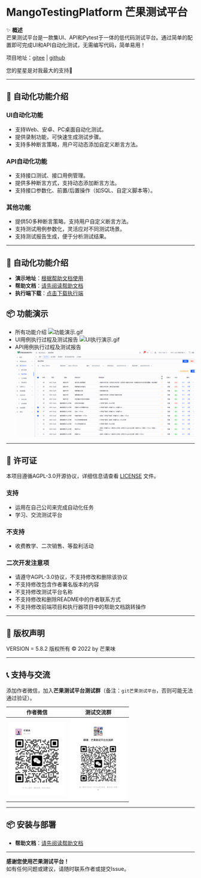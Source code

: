 # MangoTestingPlatform 芒果测试平台

✨ **概述**  
芒果测试平台是一款集UI、API和Pytest于一体的低代码测试平台。通过简单的配置即可完成UI和API自动化测试，无需编写代码，简单易用！

项目地址：[gitee](https://gitee.com/mao-peng/MangoTestingPlatform)    |    [github](https://github.com/maopengg/MangoTestingPlatform) 

您的星星是对我最大的支持💖

---

## 🚀 自动化功能介绍

### **UI自动化功能**
- 支持Web、安卓、PC桌面自动化测试。
- 提供录制功能，可快速生成测试步骤。
- 支持多种断言策略，用户可动态添加自定义断言方法。

### **API自动化功能**
- 支持接口测试、接口用例管理。
- 提供多种断言方式，支持动态添加断言方法。
- 支持接口参数化、前置/后置操作（如SQL、自定义脚本等）。

### **其他功能**
- 提供50多种断言策略，支持用户自定义断言方法。
- 支持测试用例参数化，灵活应对不同测试场景。
- 支持测试报告生成，便于分析测试结果。

---
## 🚀 自动化功能介绍

- **演示地址**：[根据帮助文档使用](http://43.142.161.61:8001/)
- **帮助文档**：[请先阅读帮助文档](http://43.142.161.61:8002/)  
- **执行端下载**：[点击下载执行端](https://www.alipan.com/s/8CmZdabwt4R)  

## 📦 功能演示
* 所有功能介绍
![功能演示.gif](功能演示.gif)
* UI用例执行过程及测试报告
![UI执行演示.gif](UI执行演示.gif)
* API用例执行过程及测试报告
![API执行演示.gif](API执行演示.gif)

---

## 📄 许可证
本项目遵循AGPL-3.0开源协议，详细信息请查看 [LICENSE](LICENSE) 文件。
### 支持
  - 运用在自己公司来完成自动化任务
  - 学习、交流测试平台
### 不支持
  - 收费教学、二次销售、等盈利活动
### 二次开发注意项
  - 请遵守AGPL-3.0协议，不支持修改和删除该协议
  - 不支持修改包含作者署名版本的内容
  - 不支持修改测试平台名称
  - 不支持修改和删除README中的作者联系方式
  - 不支持修改前端项目和执行器项目中的帮助文档跳转操作
---


## 📝 版权声明
VERSION = 5.8.2
版权所有 © 2022 by 芒果味

---

## 📞 支持与交流

添加作者微信，加入**芒果测试平台测试群**（备注：`git芒果测试平台`，否则可能无法通过验证）。

| 作者微信 | 测试交流群 |
|---------|---------|
| <img src="author.jpg" alt="作者微信" width="150"> | <img src="group.jpg" alt="测试交流群" width="150"> |


---

## 📦 安装与部署
- **帮助文档**：[请先阅读帮助文档](http://43.142.161.61:8002/pages/build/docker.html)
---

**感谢您使用芒果测试平台！**  
如有任何问题或建议，请随时联系作者或提交Issue。
